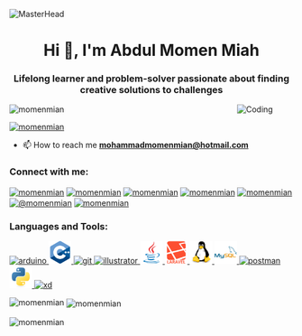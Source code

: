 ![MasterHead](https://i.postimg.cc/029BgC1P/ezgif-3-8e0110cf16.gif)
<h1 align="center">Hi 👋, I'm Abdul Momen Miah</h1>
<h3 align="center">Lifelong learner and problem-solver passionate about finding creative solutions to challenges</h3>
<img align="right" alt="Coding" width="100" src="https://i.postimg.cc/jtBDrDrR/73107286f9343757971a78b76ede85a7-sticker.png">

<p align="left"> <img src="https://komarev.com/ghpvc/?username=momenmian&label=Profile%20views&color=0e75b6&style=flat" alt="momenmian" /> </p>

<p align="left"> <a href="https://twitter.com/momenmian" target="blank"><img src="https://img.shields.io/twitter/follow/momenmian?logo=twitter&style=for-the-badge" alt="momenmian" /></a> </p>

- 📫 How to reach me **mohammadmomenmian@hotmail.com**

<h3 align="left">Connect with me:</h3>
<p align="left">
<a href="https://codepen.io/momenmian" target="blank"><img align="center" src="https://raw.githubusercontent.com/rahuldkjain/github-profile-readme-generator/master/src/images/icons/Social/codepen.svg" alt="momenmian" height="30" width="40" /></a>
<a href="https://twitter.com/momenmian" target="blank"><img align="center" src="https://raw.githubusercontent.com/rahuldkjain/github-profile-readme-generator/master/src/images/icons/Social/twitter.svg" alt="momenmian" height="30" width="40" /></a>
<a href="https://linkedin.com/in/momenmian" target="blank"><img align="center" src="https://raw.githubusercontent.com/rahuldkjain/github-profile-readme-generator/master/src/images/icons/Social/linked-in-alt.svg" alt="momenmian" height="30" width="40" /></a>
<a href="https://kaggle.com/momenmian" target="blank"><img align="center" src="https://raw.githubusercontent.com/rahuldkjain/github-profile-readme-generator/master/src/images/icons/Social/kaggle.svg" alt="momenmian" height="30" width="40" /></a>
<a href="https://www.behance.net/momenmian" target="blank"><img align="center" src="https://raw.githubusercontent.com/rahuldkjain/github-profile-readme-generator/master/src/images/icons/Social/behance.svg" alt="momenmian" height="30" width="40" /></a>
<a href="https://www.youtube.com/@momenmian" target="blank"><img align="center" src="https://raw.githubusercontent.com/rahuldkjain/github-profile-readme-generator/master/src/images/icons/Social/youtube.svg" alt="@momenmian" height="30" width="40" /></a>
<a href="https://www.leetcode.com/momenmian" target="blank"><img align="center" src="https://raw.githubusercontent.com/rahuldkjain/github-profile-readme-generator/master/src/images/icons/Social/leet-code.svg" alt="momenmian" height="30" width="40" /></a>
</p>

<h3 align="left">Languages and Tools:</h3>
<p align="left"> <a href="https://www.arduino.cc/" target="_blank" rel="noreferrer"> <img src="https://cdn.worldvectorlogo.com/logos/arduino-1.svg" alt="arduino" width="40" height="40"/> </a> <a href="https://www.w3schools.com/cpp/" target="_blank" rel="noreferrer"> <img src="https://raw.githubusercontent.com/devicons/devicon/master/icons/cplusplus/cplusplus-original.svg" alt="cplusplus" width="40" height="40"/> </a> <a href="https://git-scm.com/" target="_blank" rel="noreferrer"> <img src="https://www.vectorlogo.zone/logos/git-scm/git-scm-icon.svg" alt="git" width="40" height="40"/> </a> <a href="https://www.adobe.com/in/products/illustrator.html" target="_blank" rel="noreferrer"> <img src="https://www.vectorlogo.zone/logos/adobe_illustrator/adobe_illustrator-icon.svg" alt="illustrator" width="40" height="40"/> </a> <a href="https://www.java.com" target="_blank" rel="noreferrer"> <img src="https://raw.githubusercontent.com/devicons/devicon/master/icons/java/java-original.svg" alt="java" width="40" height="40"/> </a> <a href="https://laravel.com/" target="_blank" rel="noreferrer"> <img src="https://raw.githubusercontent.com/devicons/devicon/master/icons/laravel/laravel-plain-wordmark.svg" alt="laravel" width="40" height="40"/> </a> <a href="https://www.linux.org/" target="_blank" rel="noreferrer"> <img src="https://raw.githubusercontent.com/devicons/devicon/master/icons/linux/linux-original.svg" alt="linux" width="40" height="40"/> </a> <a href="https://www.mysql.com/" target="_blank" rel="noreferrer"> <img src="https://raw.githubusercontent.com/devicons/devicon/master/icons/mysql/mysql-original-wordmark.svg" alt="mysql" width="40" height="40"/> </a> <a href="https://postman.com" target="_blank" rel="noreferrer"> <img src="https://www.vectorlogo.zone/logos/getpostman/getpostman-icon.svg" alt="postman" width="40" height="40"/> </a> <a href="https://www.python.org" target="_blank" rel="noreferrer"> <img src="https://raw.githubusercontent.com/devicons/devicon/master/icons/python/python-original.svg" alt="python" width="40" height="40"/> </a> <a href="https://www.adobe.com/products/xd.html" target="_blank" rel="noreferrer"> <img src="https://cdn.worldvectorlogo.com/logos/adobe-xd.svg" alt="xd" width="40" height="40"/> </a> </p>

<p><img align="left" src="https://github-readme-stats.vercel.app/api/top-langs?username=momenmian&show_icons=true&locale=en&layout=compact" alt="momenmian" /></p>

<p>&nbsp;<img align="center" src="https://github-readme-stats.vercel.app/api?username=momenmian&show_icons=true&locale=en" alt="momenmian" /></p>

<p><img align="center" src="https://github-readme-streak-stats.herokuapp.com/?user=momenmian&" alt="momenmian" /></p>
